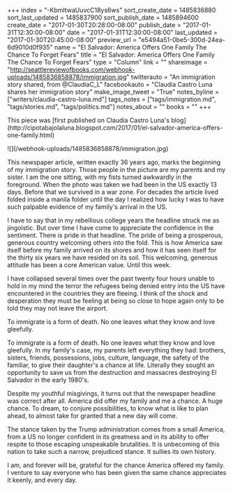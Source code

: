 +++
index = "-KbmltwaUuvcC18ys6ws"
sort_create_date = 1485836880
sort_last_updated = 1485837900
sort_publish_date = 1485894600
create_date = "2017-01-30T20:28:00-08:00"
publish_date = "2017-01-31T12:30:00-08:00"
date = "2017-01-31T12:30:00-08:00"
last_updated = "2017-01-30T20:45:00-08:00"
preview_url = "e5494a51-0be5-300d-24ea-6d9010d0f935"
name = "El Salvador: America Offers One Family The Chance To Forget Fears"
title = "El Salvador: America Offers One Family The Chance To Forget Fears"
type = "Column"
link = ""
shareimage = "http://seattlereviewofbooks.com/webhook-uploads/1485836858878/immigration.jpg"
twitterauto = "An immigration story shared, from @ClaudiaC_L"
facebookauto = "Claudia Castro Luna shares her immigration story"
make_image_tweet = "True"
notes_byline = ["writers/claudia-castro-luna.md"]
tags_notes = ["tags/immigration.md", "tags/stories.md", "tags/politics.md"]
notes_about = ""
books = ""
+++
<p class="intro">This piece was [first published on Claudia Castro Luna's blog](http://cipotabajolaluna.blogspot.com/2017/01/el-salvador-america-offers-one-family.html)</p>

<p class="image">![](/webhook-uploads/1485836858878/immigration.jpg)</p>

This newspaper article, written exactly 36 years ago, marks the beginning of my immigration story. Those people in the picture are my parents and my sister. I am the one sitting, with my fists turned awkwardly in the foreground. When the photo was taken we had been in the US exactly 13 days. Before that we survived in a war zone. For decades the article lived folded inside a manila folder until the day I realized how lucky I was to have such palpable evidence of my family's arrival in the US.

I have to say that in my rebellious college years the headline struck me as jingoistic. But over time I have come to appreciate the confidence in the sentiment. There is pride in that headline. The pride of being a prosperous, generous country welcoming others into the fold. This is how America saw itself before my family arrived on its shores and how it has seen itself for the thirty six years we have resided on its soil. This welcoming, generous attitude has been a core American value. Until this week.

I have collapsed several times over the past twenty four hours unable to hold in my mind the terror the refugees being denied entry into the US have encountered in the countries they are fleeing. I think of the shock and desperation they must be feeling at being so close to hope again only to be told they may not leave the airport.

<p class="pull-quote">To immigrate is a form of death. No one leaves what they know and love gleefully.</p>

To immigrate is a form of death. No one leaves what they know and love gleefully. In my family's case, my parents left everything they had: brothers, sisters, friends, possessions, jobs, culture, language, the safety of the familiar, to give their daughter's a chance at life. Literally they sought an opportunity to save us from the destruction and massacres destroying El Salvador in the early 1980's.

Despite my youthful misgivings, it turns out that the newspaper headline was correct after all. America did offer my family and me a chance. A huge chance. To dream, to conjure possibilities, to know what is like to plan ahead, to almost take for granted that a new day will come.

The stance taken by the Trump administration comes from a small America, from a US no longer confident in its greatness and in its ability to offer respite to those escaping unspeakable brutalities. It is unbecoming of this nation to take such a narrow, prejudiced stance. It sullies its own history.

I am, and forever will be, grateful for the chance America offered my family. I venture to say everyone who has been given the same chance appreciates it keenly, and every day.